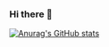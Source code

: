 ### Hi there 👋

[![Anurag's GitHub stats](https://github-readme-stats.vercel.app/api?username=yjooooo&show_icons=true&theme=tokyonight)](https://github.com/anuraghazra/github-readme-stats)
